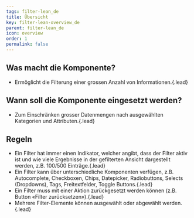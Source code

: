 ```yaml
---
tags: filter-lean_de
title: Übersicht
key: filter-lean-overview_de
parent: filter-lean_de
icon: overview
order: 1
permalink: false  
---
```



## Was macht die Komponente?
* Ermöglicht die Filterung einer grossen Anzahl von Informationen.{.lead}


## Wann soll die Komponente eingesetzt werden? 
* Zum Einschränken grosser Datenmengen nach ausgewählten Kategorien und Attributen.{.lead}


## Regeln
* Ein Filter hat immer einen Indikator, welcher angibt, dass der Filter aktiv ist und wie viele Ergebnisse in der gefilterten Ansicht dargestellt werden, z.B. 100/500 Einträge.{.lead}
* Ein Filter kann über unterschiedliche Komponenten verfügen, z.B. <sbb-link variant="inline" type="button" href="/{{page.lang}}/design-system/lean/components/autocomplete">Autocomplete</sbb-link>, <sbb-link variant="inline" type="button" href="/{{page.lang}}/design-system/lean/components/checkbox">Checkboxen</sbb-link>, <sbb-link variant="inline" type="button" href="/{{page.lang}}/design-system/lean/components/chip">Chips</sbb-link>, <sbb-link variant="inline" type="button" href="/{{page.lang}}/design-system/lean/components/datepicker">Datepicker</sbb-link>, <sbb-link variant="inline" type="button" href="/{{page.lang}}/design-system/lean/components/radiobutton">Radiobuttons</sbb-link>, <sbb-link variant="inline" type="button" href="/{{page.lang}}/design-system/lean/components/select">Selects (Dropdowns)</sbb-link>, <sbb-link variant="inline" type="button" href="/{{page.lang}}/design-system/lean/components/tag">Tags</sbb-link>, <sbb-link variant="inline" type="button" href="/{{page.lang}}/design-system/lean/components/textfield">Freitextfelder</sbb-link>, <sbb-link variant="inline" type="button" href="/{{page.lang}}/design-system/lean/components/toggle">Toggle Buttons</sbb-link>.{.lead}
* Ein Filter muss mit einer Aktion zurückgesetzt werden können (z.B. Button «Filter zurücksetzen»).{.lead}
* Mehrere Filter-Elemente können ausgewählt oder abgewählt werden.{.lead}
